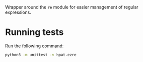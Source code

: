 Wrapper around the `re` module for easier management of regular expressions. 


# Running tests

Run the following command:

~~~bash
python3 -m unittest -v hpat.ezre
~~~
